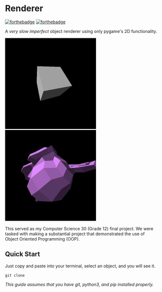 # Renderer

[![forthebadge](https://forthebadge.com/images/badges/made-with-python.svg)](https://forthebadge.com)
[![forthebadge](https://forthebadge.com/images/badges/0-percent-optimized.svg)](https://forthebadge.com)

A *very slow imperfect* object renderer using only pygame's 2D functionality.

<img src="./assets/cube.gif" alt="spinning cube" width="300"/>
<img src="./assets/monkey.gif" alt="spinning monkey" width="300"/>

This served as my Computer Science 30 (Grade 12) final project. We were tasked with making a substantial project that demonstrated the use of Object Oriented Programming (OOP).

## Quick Start

Just copy and paste into your terminal, select an object, and you will see it.

```
git clone 
```

*This guide assumes that you have git, python3, and pip installed properly.*